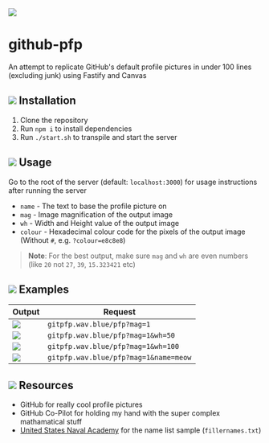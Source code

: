 <img src="https://gitpfp.wav.blue/pfp?mag=2&name=github-pfp">

# github-pfp
An attempt to replicate GitHub's default profile pictures in under 100 lines (excluding junk) using Fastify and Canvas

## <img src="https://gitpfp.wav.blue/pfp?mag=0.2&name=installation"> Installation
1. Clone the repository
2. Run `npm i` to install dependencies
3. Run `./start.sh` to transpile and start the server

## <img src="https://gitpfp.wav.blue/pfp?mag=0.2&name=usage"> Usage
Go to the root of the server (default: `localhost:3000`) for usage instructions after running the server

- `name` - The text to base the profile picture on
- `mag` - Image magnification of the output image
- `wh` - Width and Height value of the output image
- `colour` - Hexadecimal colour code for the pixels of the output image (Without `#`, e.g. `?colour=e8c8e8`)

> **Note**:
> For the best output, make sure `mag` and `wh` are even numbers (like `20` not `27`, `39`, `15.323421` etc)

## <img src="https://gitpfp.wav.blue/pfp?mag=0.2&name=examples"> Examples
| Output                                                   | Request                                |
| -------------------------------------------------------- | -------------------------------------- |
| <img src="https://gitpfp.wav.blue/pfp?mag=1">            | `gitpfp.wav.blue/pfp?mag=1`            |
| <img src="https://gitpfp.wav.blue/pfp?mag=1&wh=50">      | `gitpfp.wav.blue/pfp?mag=1&wh=50`      |
| <img src="https://gitpfp.wav.blue/pfp?mag=1&wh=100">     | `gitpfp.wav.blue/pfp?mag=1&wh=100`     |
| <img src="https://gitpfp.wav.blue/pfp?mag=1&name=meow">  | `gitpfp.wav.blue/pfp?mag=1&name=meow`  |

## <img src="https://gitpfp.wav.blue/pfp?mag=0.2&name=resources"> Resources
- GitHub for really cool profile pictures
- GitHub Co-Pilot for holding my hand with the super complex mathamatical stuff
- [United States Naval Academy](https://www.usna.edu/Users/cs/roche/courses/s15si335/proj1/files.php%3Ff=names.txt.html) for the name list sample (`fillernames.txt`)
